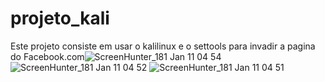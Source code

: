 # projeto_kali
Este projeto consiste em usar o kalilinux e o settools para invadir a pagina do Facebook.com![ScreenHunter_181 Jan  11 04 54](https://github.com/LuizMukemp/projeto_kali/assets/105511466/9cca6af7-7981-4787-a3b1-991aea203306)
![ScreenHunter_181 Jan  11 04 52](https://github.com/LuizMukemp/projeto_kali/assets/105511466/f034a60d-1158-4e46-bbe4-8402bba02336)
![ScreenHunter_181 Jan  11 04 51](https://github.com/LuizMukemp/projeto_kali/assets/105511466/28db20c2-24ef-4410-ae1b-550c395e8a1f)
